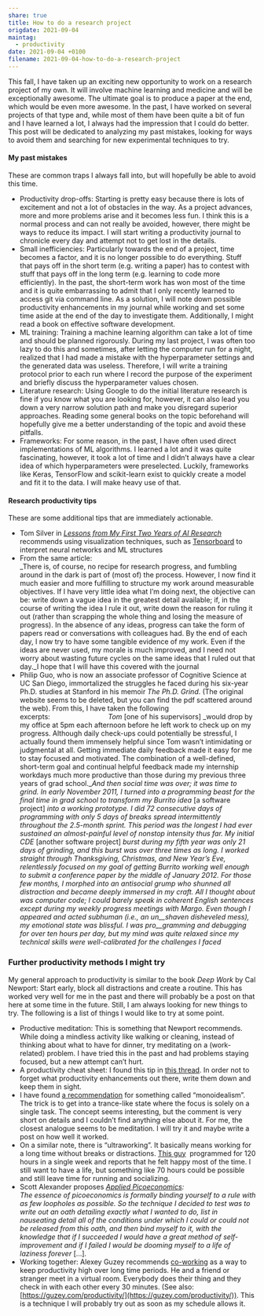 ```yaml
---
share: true
title: How to do a research project
origdate: 2021-09-04
maintag:
  - productivity
date: 2021-09-04 +0100
filename: 2021-09-04-how-to-do-a-research-project
---
```


This fall, I have taken up an exciting new opportunity to work on a research project of my own. It will involve machine learning and medicine and will be exceptionally awesome. The ultimate goal is to produce a paper at the end, which would be even more awesome. In the past, I have worked on several projects of that type and, while most of them have been quite a bit of fun and I have learned a lot, I always had the impression that I could do better. This post will be dedicated to analyzing my past mistakes, looking for ways to avoid them and searching for new experimental techniques to try.

#### My past mistakes

These are common traps I always fall into, but will hopefully be able to avoid this time.

- Productivity drop-offs: Starting is pretty easy because there is lots of excitement and not a lot of obstacles in the way. As a project advances, more and more problems arise and it becomes less fun. I think this is a normal process and can not really be avoided, however, there might be ways to reduce its impact. I will start writing a productivity journal to chronicle every day and attempt not to get lost in the details.
- Small inefficiencies: Particularly towards the end of a project, time becomes a factor, and it is no longer possible to do everything. Stuff that pays off in the short term (e.g. writing a paper) has to contest with stuff that pays off in the long term (e.g. learning to code more efficiently). In the past, the short-term work has won most of the time and it is quite embarrassing to admit that I only recently learned to access git via command line. As a solution, I will note down possible productivity enhancements in my journal while working and set some time aside at the end of the day to investigate them. Additionally, I might read a book on effective software development.
- ML training: Training a machine learning algorithm can take a lot of time and should be planned rigorously. During my last project, I was often too lazy to do this and sometimes, after letting the computer run for a night, realized that I had made a mistake with the hyperparameter settings and the generated data was useless. Therefore, I will write a training protocol prior to each run where I record the purpose of the experiment and briefly discuss the hyperparameter values chosen.
- Literature research: Using Google to do the initial literature research is fine if you know what you are looking for, however, it can also lead you down a very narrow solution path and make you disregard superior approaches. Reading some general books on the topic beforehand will hopefully give me a better understanding of the topic and avoid these pitfalls.
- Frameworks: For some reason, in the past, I have often used direct implementations of ML algorithms. I learned a lot and it was quite fascinating, however, it took a lot of time and I didn’t always have a clear idea of which hyperparameters were preselected. Luckily, frameworks like Keras, TensorFlow and scikit-learn exist to quickly create a model and fit it to the data. I will make heavy use of that.

#### Research productivity tips

These are some additional tips that are immediately actionable.

- Tom Silver in [_Lessons from My First Two Years of AI Research_](https://web.mit.edu/tslvr/www/lessons_two_years.html) recommends using visualization techniques, such as [Tensorboard](https://www.tensorflow.org/tensorboard) to interpret neural networks and ML structures
- From the same article:  
    _There is, of course, no recipe for research progress, and fumbling around in the dark is part of (most of) the process. However, I now find it much easier and more fulfilling to structure my work around measurable objectives. If I have very little idea what I’m doing next, the objective can be: write down a vague idea in the greatest detail available; if, in the course of writing the idea I rule it out, write down the reason for ruling it out (rather than scrapping the whole thing and losing the measure of progress). In the absence of any ideas, progress can take the form of papers read or conversations with colleagues had. By the end of each day, I now try to have some tangible evidence of my work. Even if the ideas are never used, my morale is much improved, and I need not worry about wasting future cycles on the same ideas that I ruled out that day._I hope that I will have this covered with the journal
- Philip Guo, who is now an associate professor of Cognitive Science at UC San Diego, immortalized the struggles he faced during his six-year Ph.D. studies at Stanford in his memoir _The Ph.D. Grind_. (The original website seems to be deleted, but you can find the pdf scattered around the web). From this, I have taken the following excerpts:                              _Tom_ [one of his supervisors] _would drop by my office at 5pm each afternoon before he left work to check up on my progress. Although daily check-ups could potentially be stressful, I actually found them immensely helpful since Tom wasn’t intimidating or judgmental at all. Getting immediate daily feedback made it easy for me to stay focused and motivated. The combination of a well-defined, short-term goal and continual helpful feedback made my internship workdays much more productive than those during my previous three years of grad school.__And then social time was over; it was time to grind. In early_ _November 2011, I turned into a programming beast for the final time_ _in grad school to transform my Burrito idea_ [a software project] _into a working prototype._ _I did 72 consecutive days of programming with only 5 days of breaks_ _spread intermittently throughout the 2.5-month sprint. This period_ _was the longest I had ever sustained an almost-painful level of nonstop_ _intensity thus far. My initial CDE_ [another software project] _burst during my fifth year was only 21 days of grinding, and this burst was over three times as long. I_ _worked straight through Thanksgiving, Christmas, and New Year’s_ _Eve, relentlessly focused on my goal of getting Burrito working well_ _enough to submit a conference paper by the middle of January 2012. For those few months, I morphed into an antisocial grump who_ _shunned all distraction and became deeply immersed in my craft. All_ _I thought about was computer code; I could barely speak in coherent_ _English sentences except during my weekly progress meetings with_ _Margo. Even though I appeared and acted subhuman (i.e., an un__shaven disheveled mess), my emotional state was blissful. I was pro__gramming and debugging for over ten hours per day, but my mind_ _was quite relaxed since my technical skills were well-calibrated for the challenges I faced_

### Further productivity methods I might try

My general approach to productivity is similar to the book _Deep Work_ by Cal Newport: Start early, block all distractions and create a routine. This has worked very well for me in the past and there will probably be a post on that here at some time in the future. Still, I am always looking for new things to try. The following is a list of things I would like to try at some point.

- Productive meditation: This is something that Newport recommends. While doing a mindless activity like walking or cleaning, instead of thinking about what to have for dinner, try meditating on a (work-related) problem. I have tried this in the past and had problems staying focused, but a new attempt can’t hurt.
- A productivity cheat sheet: I found this tip in [this thread](https://www.lesswrong.com/posts/P3zrurj5hHKFKDL3M/productivity-working-towards-a-summary-of-what-we-know). In order not to forget what productivity enhancements out there, write them down and keep them in sight.
- I have found [a recommendation](https://www.lesswrong.com/posts/FHukyfMagq4HrBYNt/willpower-hax-487-execute-by-default?commentId=oszs9EkQyMKYKNBBH) for something called “monoidealism”. The trick is to get into a trance-like state where the focus is solely on a single task. The concept seems interesting, but the comment is very short on details and I couldn’t find anything else about it. For me, the closest analogue seems to be meditation. I will try it and maybe write a post on how well it worked.
- On a similar note, there is “ultraworking”. It basically means working for a long time without breaks or distractions. [This guy](https://blog.nickwinter.net/posts/the-120-hour-workweek-epic-coding-time-lapse)  programmed for 120 hours in a single week and reports that he felt happy most of the time. I still want to have a life, but something like 70 hours could be possible and still leave time for running and socializing.
- Scott Alexander proposes _[Applied Picoeconomics](https://www.lesswrong.com/posts/NjzBrtvDS4jXi5Krp/applied-picoeconomics):_  
    _The essence of picoeconomics is formally binding yourself to a rule with as few loopholes as possible. So the technique I decided to test was to write out an oath detailing exactly what I wanted to do, list in nauseating detail all of the conditions under which I could or could not be released from this oath, and then bind myself to it, with the knowledge that if I succeeded I would have a great method of self-improvement and if I failed I would be dooming myself to a life of laziness forever_ […]_._
- Working together: Alexey Guzey recommends [co-working](https://guzey.com/co-working/) as a way to keep productivity high over long time periods. He and a friend or stranger meet in a virtual room. Everybody does their thing and they check in with each other every 30 minutes. (See also: [https://guzey.com/productivity/](https://guzey.com/productivity/)). This is a technique I will probably try out as soon as my schedule allows it.
